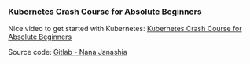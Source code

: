 ### Kubernetes Crash Course for Absolute Beginners

Nice video to get started with Kubernetes: [Kubernetes Crash Course for Absolute Beginners](https://www.youtube.com/watch?v=s_o8dwzRlu4)

Source code: [Gitlab - Nana Janashia](https://gitlab.com/nanuchi/k8s-in-1-hour)